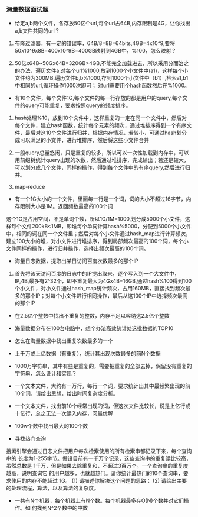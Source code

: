 ### 海量数据面试题

- 给定a,b两个文件，各存放50亿个url,每个url占64B,内存限制是4G，让你找出a,b文件共同的url？

1. 布隆过滤器，有一定的错误率，64B/8=8B=64bits,4GB=4x10^9,要将50x10^9x8B=400x10^9B=400GB映射到4GB中，%100，怎么映射？

2. 50亿x64B~50Gx64B=320GB>4GB,不能完全加载进去，所以采用分而治之的办法，遍历文件a,对每个url%1000,放到1000个小文件中(a1)，这样每个小文件约为300MB,遍历文件b,b%1000,存到1000个小文件中（b1）,检索a1,b1中相同的url,循环操作1000次即可； 对url需要用个hash函数然后在%1000。


- 有10个文件，每个文件1G,每个文件的每一行存放的都是用户的query,每个文件的query可能重复，要求按照query的频度排序。

1. hash处理%10，放到10个文件中，这样重复的一定在同一个文件中，然后对每个文件，建立hash函数，统计每个元素的频次，通过堆排序得到一个有序文件，最后对这10个文件进行归并，根据内存情况，若较小，可通过hash划分成可以满足的小文件，进行堆排序，然后将这些小文件合并

2. 一般query总量悠闲，只是重复的较多，所以可以一次性加载到内存中，可以用前缀树统计query出现的次数，然后通过堆排序，完成输出；若还是较大，可以划分成几个文件，同样的操作，得到每个文件中的有序query,然后进行归并。

3. map-reduce


- 有⼀个1G⼤⼩的⼀个⽂件，⾥⾯每⼀⾏是⼀个词，词的⼤⼩不超过16字节，内存限制⼤⼩是1M。返回频数最⾼的100个词

这个1G是占用空间，不是单词个数，所以1G/1M=1000,划分成5000个小文件，这样每个文件200kB<1MB，即堆每个单词计算hash%5000，分配到5000个小文件中，相同的词在同一个文件里；然后对每个小文件通过hash_map进行计算频次，建立100大小的堆，对小文件进行堆排序，得到局部频次最高的100个词，每个小文件同样的操作，进行归并操作，选择出频次最高的100个词。


- 海量⽇志数据，提取出某⽇访问百度次数最多的那个IP

1. 首先将该天访问百度的日志中的IP提出取来，逐个写入到一个大文件中，IP,4B,最多有2^32个，即不重复最大为4Gx4B=16GB,通过hash%100得到100个小文件，对小文件通过hash_map统计频次，占用160MB，直接找到频次最多的那个IP；对每个小文件进行相同操作，最后从这100个IP中选择频次最高的那个IP

- 在2.5亿个整数中找出不重复的整数，内存不足以容纳这2.5亿个整数

- 海量数据分布在100台电脑中，想个办法高效统计处这批数据的TOP10


- 怎么在海量数据中找出重复次数最多的一个

- 上千万或上亿数据（有重复），统计其出现次数最多的前N个数据


- 1000万字符串，其中有些是重复的，需要把重复的全部去掉，保留没有重复的字符串，怎么设计和实现？


- 一个文本文件，大约有一万行，每行一个词，要求统计出其中最频繁出现的前10个词，请给出思想，给出时间复杂度分析。


- 一个文本文件，找出前10个经常出现的词，但这次文件比较长，说是上亿行或十亿行，总之无法一次读入内存，问最优解


- 100w个数中找出最大的100个数


- 寻找热门查询

搜索引擎会通过⽇志⽂件把⽤户每次检索使⽤的所有检索串都记录下来，每个查询串的
⻓度为1-255字节。假设⽬前有⼀千万个记录，这些查询串的重复读⽐较⾼，虽然总数是
1千万，但是如果去除重复和，不超过3百万个。⼀个查询串的重复度越⾼，说明查询它
的⽤户越多，也就越热⻔。请你统计最热⻔的10个查询串，要求使⽤的内存不能超过
1G。
(1)	请描述你解决这个问题的思路；
(2)	请给出主要的处理流程，算法，以及算法的复杂度。


- ⼀共有N个机器，每个机器上有N个数。每个机器最多存O(N)个数并对它们操作。如
何找到N^2个数中的中数
